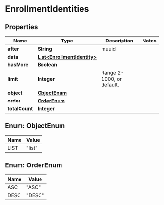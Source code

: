 
# EnrollmentIdentities

## Properties
Name | Type | Description | Notes
------------ | ------------- | ------------- | -------------
**after** | **String** | muuid | 
**data** | [**List&lt;EnrollmentIdentity&gt;**](EnrollmentIdentity.md) |  | 
**hasMore** | **Boolean** |  | 
**limit** | **Integer** | Range 2-1000, or default. | 
**object** | [**ObjectEnum**](#ObjectEnum) |  | 
**order** | [**OrderEnum**](#OrderEnum) |  | 
**totalCount** | **Integer** |  | 


<a name="ObjectEnum"></a>
## Enum: ObjectEnum
Name | Value
---- | -----
LIST | &quot;list&quot;


<a name="OrderEnum"></a>
## Enum: OrderEnum
Name | Value
---- | -----
ASC | &quot;ASC&quot;
DESC | &quot;DESC&quot;



